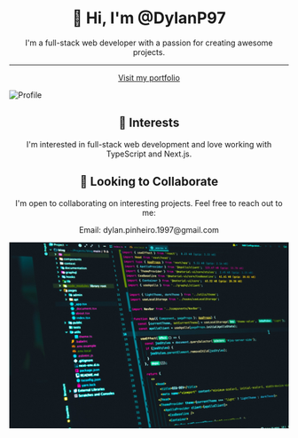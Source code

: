 <div align="center">
  <h1>👋 Hi, I'm @DylanP97</h1>
  <p>I'm a full-stack web developer with a passion for creating awesome projects.</p>
  <hr/>
  <a href="https://dylanp97.com/" target="_blank">Visit my portfolio</a>
</div>

![Profile](https://holopin.me/dylanp97)

<div align="center">
  <h2>👀 Interests</h2>
  <p>I'm interested in full-stack web development and love working with TypeScript and Next.js.</p>
</div>

<div align="center">
  <h2>💼 Looking to Collaborate</h2>
  <p>I'm open to collaborating on interesting projects. Feel free to reach out to me:</p>
  <p>Email: dylan.pinheiro.1997@gmail.com</p>
</div>

<div align="center">
  <img src="photo-1619410283995-43d9134e7656.jpeg" alt="Profile Photo" />
</div>
